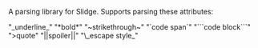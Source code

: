 A parsing library for Slidge. Supports parsing these attributes:

"\_underline_"
"\*bold*"
"~strikethrough~"
"\`code span`"
"\```code block```"
">quote"
"||spoiler||"
"\\\_escape style_"
